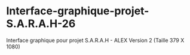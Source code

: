 # Interface-graphique-projet-S.A.R.A.H-26
Interface graphique pour projet S.A.R.A.H - ALEX Version 2 (Taille 379 X 1080)
